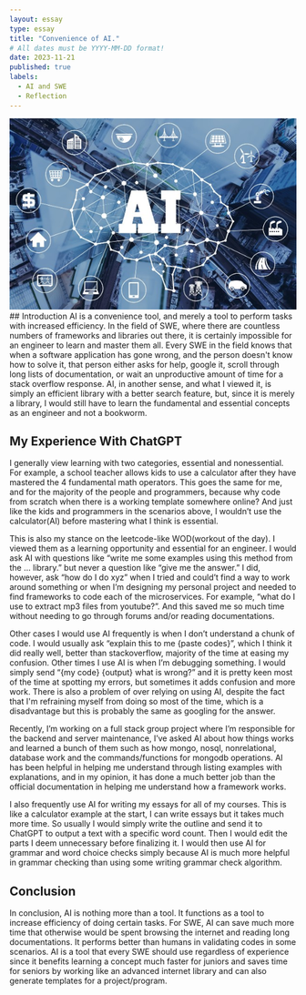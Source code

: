 ```yaml
---
layout: essay
type: essay
title: "Convenience of AI."
# All dates must be YYYY-MM-DD format!
date: 2023-11-21
published: true
labels:
  - AI and SWE 
  - Reflection
---
```

<img class="rounded float-start pe-4" src="../img/Convenience_of_AI/AI.jpg">  
## Introduction
AI is a convenience tool, and merely a tool to perform tasks with increased efficiency. In the field of SWE, where there are countless numbers of frameworks and libraries out there, it is certainly impossible for an engineer to learn and master them all. Every SWE in the field knows that when a software application has gone wrong, and the person doesn't know how to solve it, that person either asks for help, google it, scroll through long lists of documentation, or wait an unproductive amount of time for a stack overflow response. AI, in another sense, and what I viewed it, is simply an efficient library with a better search feature, but, since it is merely a library, I would still have to learn the fundamental and essential concepts as an engineer and not a bookworm. 

## My Experience With ChatGPT

I generally view learning with two categories, essential and nonessential. For example, a school teacher allows kids to use a calculator after they have mastered the 4 fundamental math operators. This goes the same for me, and for the majority of the people and programmers, because why code from scratch when there is a working template somewhere online? And just like the kids and programmers in the scenarios above, I wouldn’t use the calculator(AI) before mastering what I think is essential. 

This is also my stance on the leetcode-like WOD(workout of the day). I viewed them as a learning opportunity and essential for an engineer. I would ask AI with questions like “write me some examples using this method from the … library.” but never a question like “give me the answer.” I did, however, ask “how do I do xyz” when I tried and could’t find a way to work around something or when I’m designing my personal project and needed to find frameworks to code each of the microservices. For example, “what do I use to extract mp3 files from youtube?”. And this saved me so much time without needing to go through forums and/or reading documentations.

Other cases I would use AI frequently is when I don’t understand a chunk of code. I would usually ask “explain this to me {paste codes}”, which I think it did really well, better than stackoverflow, majority of the time at easing my confusion. Other times I use AI is when I’m debugging something. I would simply send “{my code} {output} what is wrong?” and it is pretty keen most of the time at spotting my errors, but sometimes it adds confusion and more work. There is also a problem of over relying on using AI, despite the fact that I'm refraining myself from doing so most of the time, which is a disadvantage but this is probably the same as googling for the answer. 

Recently, I’m working on a full stack group project where I’m responsible for the backend and server maintenance, I’ve asked AI about how things works and learned a bunch of them such as how mongo, nosql, nonrelational, database work and the commands/functions for mongodb operations. AI has been helpful in helping me understand through listing examples with explanations, and in my opinion, it has done a much better job than the official documentation in helping me understand how a framework works.

I also frequently use AI for writing my essays for all of my courses. This is like a calculator example at the start, I can write essays but it takes much more time. So usually I would simply write the outline and send it to ChatGPT to output a text with a specific word count. Then I would edit the parts I deem unnecessary before finalizing it. I would then use AI for grammar and word choice checks simply because AI is much more helpful in grammar checking than using some writing grammar check algorithm.


## Conclusion

In conclusion, AI is nothing more than a tool. It functions as a tool to increase efficiency of doing certain tasks. For SWE, AI can save much more time that otherwise would be spent browsing the internet and reading long documentations. It performs better than humans in validating codes in some scenarios. AI is a tool that every SWE should use regardless of experience since it benefits learning a concept much faster for juniors and saves time for seniors by working like an advanced internet library and can also generate templates for a project/program. 
